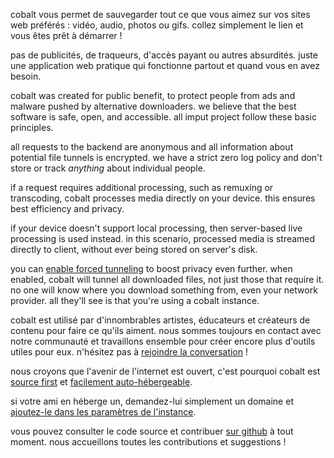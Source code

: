 <script lang="ts">
    import { t } from "$lib/i18n/translations";
    import { contacts, docs } from "$lib/env";

    import SectionHeading from "$components/misc/SectionHeading.svelte";
</script>

<section id="summary">
<SectionHeading
    title={$t("about.heading.summary")}
    sectionId="summary"
/>

cobalt vous permet de sauvegarder tout ce que vous aimez sur vos sites web
préférés : vidéo, audio, photos ou gifs. collez simplement le lien et vous êtes
prêt à démarrer !

pas de publicités, de traqueurs, d'accès payant ou autres absurdités. juste une
application web pratique qui fonctionne partout et quand vous en avez besoin.
</section>

<section id="motivation">
<SectionHeading
    title={$t("about.heading.motivation")}
    sectionId="motivation"
/>

cobalt was created for public benefit, to protect people from ads and malware
pushed by alternative downloaders. we believe that the best software is safe,
open, and accessible. all imput project follow these basic principles.
</section>

<section id="privacy-efficiency">
<SectionHeading
    title={$t("about.heading.privacy_efficiency")}
    sectionId="privacy-efficiency"
/>

all requests to the backend are anonymous and all information about potential
file tunnels is encrypted. we have a strict zero log policy and don't store or
track *anything* about individual people.

if a request requires additional processing, such as remuxing or transcoding,
cobalt processes media directly on your device. this ensures best efficiency and
privacy.

if your device doesn't support local processing, then server-based live
processing is used instead. in this scenario, processed media is streamed
directly to client, without ever being stored on server's disk.

you can [enable forced tunneling](/settings/privacy#tunnel) to boost privacy
even further. when enabled, cobalt will tunnel all downloaded files, not just
those that require it. no one will know where you download something from, even
your network provider. all they'll see is that you're using a cobalt instance.
</section>

<section id="community">
<SectionHeading
    title={$t("about.heading.community")}
    sectionId="community"
/>

cobalt est utilisé par d'innombrables artistes, éducateurs et créateurs de
contenu pour faire ce qu'ils aiment. nous sommes toujours en contact avec notre
communauté et travaillons ensemble pour créer encore plus d'outils utiles pour
eux. n'hésitez pas à [rejoindre la conversation](/about/community) !

nous croyons que l'avenir de l'internet est ouvert, c'est pourquoi cobalt est
[source first](https://sourcefirst.com/) et [facilement
auto-hébergeable]({docs.instanceHosting}).

si votre ami en héberge un, demandez-lui simplement un domaine et [ajoutez-le
dans les paramètres de l'instance](/settings/instances#community).

vous pouvez consulter le code source et contribuer [sur
github]({contacts.github}) à tout moment. nous accueillons toutes les
contributions et suggestions !
</section>
